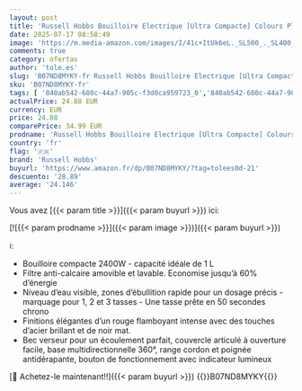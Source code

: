 ```yaml
---
layout: post
title: 'Russell Hobbs Bouilloire Electrique [Ultra Compacte] Colours Plus Rouge  1L  Ebullition rapide  Ecoulement parfait  Niveau d Eau Visible  Filtre Anticalcaire  Economie d Energie  24992-70'
date: 2025-07-17 08:58:49
image: 'https://m.media-amazon.com/images/I/41c+ItUk6eL._SL500_._SL400_.jpg'
comments: true
category: ofertas
author: 'tole.es'
slug: 'B07ND8MYKY-fr Russell Hobbs Bouilloire Electrique [Ultra Compacte]...'
sku: 'B07ND8MYKY-fr'
tags: [ '840ab542-680c-44a7-905c-f3d0ca959723_0','840ab542-680c-44a7-905c-f3d0ca959723_801','9cd171cb-1790-453f-a990-7ee7a4ca88dd_0','9cd171cb-1790-453f-a990-7ee7a4ca88dd_4501','9cd171cb-1790-453f-a990-7ee7a4ca88dd_5801','9cd171cb-1790-453f-a990-7ee7a4ca88dd_6801','9cd171cb-1790-453f-a990-7ee7a4ca88dd_8601','Arborist Merchandising Root','Bouilloires et distributeurs deau chaude','Bouilloires électriques','Brand Store Russell Hobbs','Cuisine et Maison','Custom Stores','Jusquà 50€ remboursés pour lachat dun produit Cuisinart','KitchenRussellHobbsC','KitchenRussellHobbsD','Petits appareils','Russell Hobbs','Self Service','Special Features Stores','russell hobbs','🇫🇷', ]
actualPrice: 24.88 EUR
currency: EUR
price: 24.88
comparePrice: 34.99 EUR
prodname: 'Russell Hobbs Bouilloire Electrique [Ultra Compacte] Colours Plus Rouge  1L  Ebullition rapide  Ecoulement parfait  Niveau d Eau Visible  Filtre Anticalcaire  Economie d Energie  24992-70'
country: 'fr'
flag: '🇫🇷'
brand: 'Russell Hobbs'
buyurl: 'https://www.amazon.fr/dp/B07ND8MYKY/?tag=tolees0d-21'
descuento: '28.89'
average: '24.146'
---
```


Vous avez [{{< param title >}}]({{< param buyurl >}}) ici:

[![{{< param prodname >}}]({{< param image >}})]({{< param buyurl >}})

ℹ️:

- Bouilloire compacte 2400W - capacité idéale de 1 L
- Filtre anti-calcaire amovible et lavable. Economise jusqu’à 60% d’énergie
- Niveau d’eau visible, zones d’ébullition rapide pour un dosage précis - marquage pour 1, 2 et 3 tasses - Une tasse prête en 50 secondes chrono
- Finitions élégantes d’un rouge flamboyant intense avec des touches d’acier brillant et de noir mat.
- Bec verseur pour un écoulement parfait, couvercle articulé à ouverture facile, base multidirectionnelle 360°, range cordon et poignée antidérapante, bouton de fonctionnement avec indicateur lumineux

[🛒 Achetez-le maintenant!!]({{< param buyurl >}})
{{<world>}}B07ND8MYKY{{</world>}}
